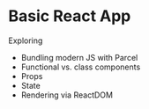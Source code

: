 # Basic React App

Exploring

- Bundling modern JS with Parcel
- Functional vs. class components
- Props
- State
- Rendering via ReactDOM
